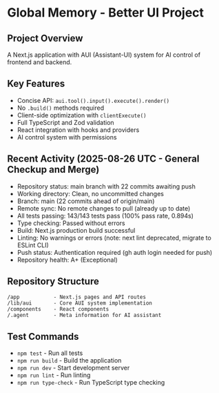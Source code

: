 # Global Memory - Better UI Project

## Project Overview
A Next.js application with AUI (Assistant-UI) system for AI control of frontend and backend.

## Key Features
- Concise API: `aui.tool().input().execute().render()`
- No `.build()` methods required
- Client-side optimization with `clientExecute()`
- Full TypeScript and Zod validation
- React integration with hooks and providers
- AI control system with permissions

## Recent Activity (2025-08-26 UTC - General Checkup and Merge)
- Repository status: main branch with 22 commits awaiting push
- Working directory: Clean, no uncommitted changes
- Branch: main (22 commits ahead of origin/main)
- Remote sync: No remote changes to pull (already up to date)
- All tests passing: 143/143 tests pass (100% pass rate, 0.894s)
- Type checking: Passed without errors
- Build: Next.js production build successful
- Linting: No warnings or errors (note: next lint deprecated, migrate to ESLint CLI)
- Push status: Authentication required (gh auth login needed for push)
- Repository health: A+ (Exceptional)

## Repository Structure
```
/app           - Next.js pages and API routes
/lib/aui       - Core AUI system implementation
/components    - React components
/.agent        - Meta information for AI assistant
```

## Test Commands
- `npm test` - Run all tests
- `npm run build` - Build the application
- `npm run dev` - Start development server
- `npm run lint` - Run linting
- `npm run type-check` - Run TypeScript type checking